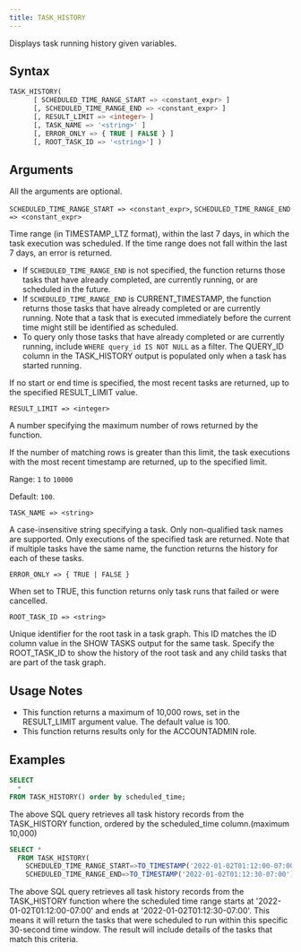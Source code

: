 ```yaml
---
title: TASK_HISTORY
---
```


Displays task running history given variables.

## Syntax
```sql
TASK_HISTORY(
      [ SCHEDULED_TIME_RANGE_START => <constant_expr> ]
      [, SCHEDULED_TIME_RANGE_END => <constant_expr> ]
      [, RESULT_LIMIT => <integer> ]
      [, TASK_NAME => '<string>' ]
      [, ERROR_ONLY => { TRUE | FALSE } ]
      [, ROOT_TASK_ID => '<string>'] )
```



## Arguments

All the arguments are optional.

`SCHEDULED_TIME_RANGE_START => <constant_expr>`, `SCHEDULED_TIME_RANGE_END => <constant_expr>`

Time range (in TIMESTAMP_LTZ format), within the last 7 days, in which the task execution was scheduled. If the time range does not fall within the last 7 days, an error is returned.

* If `SCHEDULED_TIME_RANGE_END` is not specified, the function returns those tasks that have already completed, are currently running, or are scheduled in the future.
* If `SCHEDULED_TIME_RANGE_END` is CURRENT_TIMESTAMP, the function returns those tasks that have already completed or are currently running. Note that a task that is executed immediately before the current time might still be identified as scheduled.
* To query only those tasks that have already completed or are currently running, include `WHERE query_id IS NOT NULL` as a filter. The QUERY_ID column in the TASK_HISTORY output is populated only when a task has started running.

If no start or end time is specified, the most recent tasks are returned, up to the specified RESULT_LIMIT value.

`RESULT_LIMIT => <integer>`

A number specifying the maximum number of rows returned by the function.

If the number of matching rows is greater than this limit, the task executions with the most recent timestamp are returned, up to the specified limit.

Range: `1` to `10000`

Default: `100`.

`TASK_NAME => <string>`

A case-insensitive string specifying a task. Only non-qualified task names are supported. Only executions of the specified task are returned. Note that if multiple tasks have the same name, the function returns the history for each of these tasks.

`ERROR_ONLY => { TRUE | FALSE }`

When set to TRUE, this function returns only task runs that failed or were cancelled.

`ROOT_TASK_ID => <string>`

Unique identifier for the root task in a task graph. This ID matches the ID column value in the SHOW TASKS output for the same task. Specify the ROOT_TASK_ID to show the history of the root task and any child tasks that are part of the task graph.

## Usage Notes
* This function returns a maximum of 10,000 rows, set in the RESULT_LIMIT argument value. The default value is 100.
* This function returns results only for the ACCOUNTADMIN role.


## Examples

```sql
SELECT
  *
FROM TASK_HISTORY() order by scheduled_time;
```
The above SQL query retrieves all task history records from the TASK_HISTORY function, ordered by the scheduled_time column.(maximum 10,000)



```sql
SELECT *
  FROM TASK_HISTORY(
    SCHEDULED_TIME_RANGE_START=>TO_TIMESTAMP('2022-01-02T01:12:00-07:00'),
    SCHEDULED_TIME_RANGE_END=>TO_TIMESTAMP('2022-01-02T01:12:30-07:00'))
```

The above SQL query retrieves all task history records from the TASK_HISTORY function where the scheduled time range starts at '2022-01-02T01:12:00-07:00' and ends at '2022-01-02T01:12:30-07:00'. This means it will return the tasks that were scheduled to run within this specific 30-second time window. The result will include details of the tasks that match this criteria.


